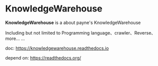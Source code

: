 # KnowledgeWarehouse

**KnowledgeWarehouse** is a about payne's KnowledgeWarehouse

Including but not limited to Programming language、crawler、Reverse、more... ...

doc: https://knowledgewarehouse.readthedocs.io

depend on: https://readthedocs.org/


